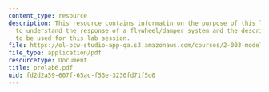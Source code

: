 ```yaml
---
content_type: resource
description: This resource contains informatin on the purpose of this lab which is
  to understand the response of a flywheel/damper system and the description of hardware
  to be used for this lab session.
file: https://ol-ocw-studio-app-qa.s3.amazonaws.com/courses/2-003-modeling-dynamics-and-control-i-spring-2005/fd2d2a59607f65acf53e3230fd71f5d0_prelab6.pdf
file_type: application/pdf
resourcetype: Document
title: prelab6.pdf
uid: fd2d2a59-607f-65ac-f53e-3230fd71f5d0
---
```

